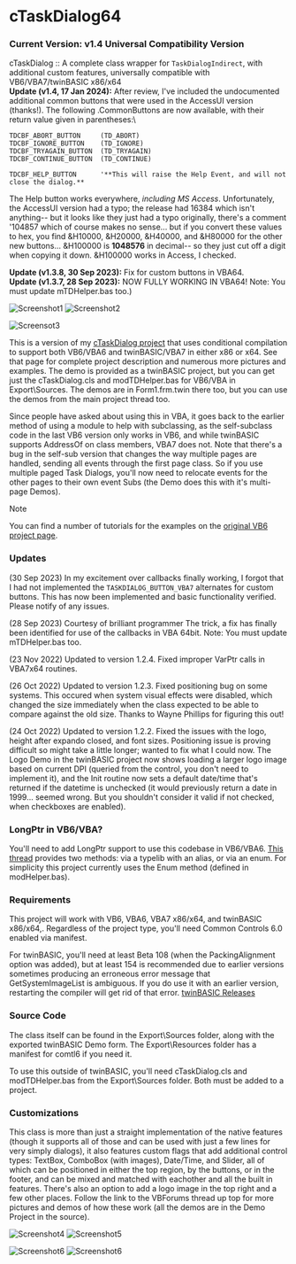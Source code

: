 # cTaskDialog64
### Current Version: v1.4 Universal Compatibility Version

cTaskDialog :: A complete class wrapper for `TaskDialogIndirect`, with additional custom features, universally compatible with VB6/VBA7/twinBASIC x86/x64\
**Update (v1.4, 17 Jan 2024):**
After review, I've included the undocumented additional common buttons that were used in the AccessUI version (thanks!). The following .CommonButtons are now available, with their return value given in parentheses:\

```vba
TDCBF_ABORT_BUTTON     (TD_ABORT)
TDCBF_IGNORE_BUTTON    (TD_IGNORE)
TDCBF_TRYAGAIN_BUTTON  (TD_TRYAGAIN)
TDCBF_CONTINUE_BUTTON  (TD_CONTINUE)

TDCBF_HELP_BUTTON      '**This will raise the Help Event, and will not close the dialog.**
```

The Help button works everywhere, *including MS Access*. Unfortunately, the AccessUI 
version had a typo; the release had 16384 which isn't anything-- but it looks like they
just had a typo originally, there's a comment '104857 which of course makes no sense...
but if you convert these values to hex, you find &H10000, &H20000, &H40000, and &H80000
for the other new buttons... &H100000 is **1048576** in decimal-- so they just cut off a
digit when copying it down. &H100000 works in Access, I checked. 


**Update (v1.3.8, 30 Sep 2023):** Fix for custom buttons in VBA64.\
**Update (v1.3.7, 28 Sep 2023):** NOW FULLY WORKING IN VBA64! Note: You must update mTDHelper.bas too.)

![Screenshot1](https://i.imgur.com/AQEvO9W.gif) ![Screenshot2](https://i.imgur.com/8VvddRR.gif)

![Screensot3](https://i.imgur.com/npGDQVe.jpg)


This is a version of my [cTaskDialog project](https://www.vbforums.com/showthread.php?777021-VB6-TaskDialogIndirect-Complete-class-implementation-of-Vista-Task-Dialogs) that uses conditional compilation to support both VB6/VBA6 and twinBASIC/VBA7 in either x86 or x64. See that page for complete project description and numerous more pictures and examples. The demo is provided as a twinBASIC project, but you can get just the cTaskDialog.cls and modTDHelper.bas for VB6/VBA in Export\Sources. The demos are in Form1.frm.twin there too, but you can use the demos from the main project thread too.

Since people have asked about using this in VBA, it goes back to the earlier method of using a module to help with subclassing, as the self-subclass code in the last VB6 version only works in VB6, and while twinBASIC supports AddressOf on class members, VBA7 does not. Note that there's a bug in the self-sub version that changes the way multiple pages are handled, sending all events through the first page class. So if you use multiple paged Task Dialogs, you'll now need to relocate events for the other pages to their own event Subs (the Demo does this with it's multi-page Demos).

> [!NOTE]
> You can find a number of tutorials for the examples on the [original VB6 project page](https://www.vbforums.com/showthread.php?777021-VB6-TaskDialogIndirect-Complete-class-implementation-of-Vista-Task-Dialogs).

### Updates
(30 Sep 2023) In my excitement over callbacks finally working, I forgot that I had not implemented the `TASKDIALOG_BUTTON_VBA7` alternates for custom buttons. This has now been implemented and basic functionality verified. Please notify of any issues.

(28 Sep 2023) Courtesy of brilliant programmer The trick, a fix has finally been identified for use of the callbacks in VBA 64bit. Note: You must update mTDHelper.bas too.

(23 Nov 2022) Updated to version 1.2.4. Fixed improper VarPtr calls in VBA7x64 routines.

(26 Oct 2022) Updated to version 1.2.3. Fixed positioning bug on some systems. This occured when system visual effects were disabled, which changed the size immediately when the class expected to be able to compare against the old size. Thanks to Wayne Phillips for figuring this out!

(24 Oct 2022) Updated to version 1.2.2. Fixed the issues with the logo, height after expando closed, and font sizes. Positioning issue is proving difficult so might take a little longer; wanted to fix what I could now. The Logo Demo in the twinBASIC project now shows loading a larger logo image based on current DPI (queried from the control, you don't need to implement it), and the Init routine now sets a default date/time that's returned if the datetime is unchecked (it would previously return a date in 1999... seemed wrong. But you shouldn't consider it valid if not checked, when checkboxes are enabled).

### LongPtr in VB6/VBA?
You'll need to add LongPtr support to use this codebase in VB6/VBA6. [This thread](https://www.vbforums.com/showthread.php?898078-Typelib-to-add-LongPtr-type-to-VB6-for-universal-codebases) provides two methods: via a typelib with an alias, or via an enum. For simplicity this project currently uses the Enum method (defined in modHelper.bas).

### Requirements
This project will work with VB6, VBA6, VBA7 x86/x64, and twinBASIC x86/x64,. Regardless of the project type, you'll need Common Controls 6.0 enabled via manifest.

For twinBASIC, you'll need at least Beta 108 (when the PackingAlignment option was added), but at least 154 is recommended due to earlier versions sometimes producing an erroneous error message that GetSystemImageList is ambiguous. If you do use it with an earlier version, restarting the compiler will get rid of that error. [twinBASIC Releases](https://github.com/twinbasic/twinbasic/releases)

### Source Code
The class itself can be found in the Export\Sources folder, along with the exported twinBASIC Demo form. The Export\Resources folder has a manifest for comtl6 if you need it.

To use this outside of twinBASIC, you'll need cTaskDialog.cls and modTDHelper.bas from the Export\Sources folder. Both must be added to a project.

### Customizations
This class is more than just a straight implementation of the native features (though it supports all of those and can be used with just a few lines for very simply dialogs), it also features custom flags that add additional control types: TextBox, ComboBox (with images), Date/Time, and Slider, all of which can be positioned in either the top region, by the buttons, or in the footer, and can be mixed and matched with eachother and all the built in features. There's also an option to add a logo image in the top right and a few other places. Follow the link to the VBForums thread up top for more pictures and demos of how these work (all the demos are in the Demo Project in the source).

![Screenshot4](https://i.imgur.com/1ApJRg1.jpg) ![Screenshot5](https://i.imgur.com/RW6XlJh.jpg)

![Screenshot6](https://i.imgur.com/FGIPojS.jpg) ![Screenshot6](https://i.imgur.com/xcbkWSB.jpg)

